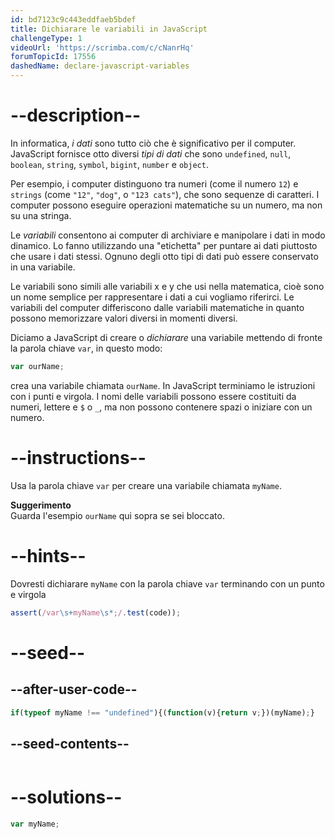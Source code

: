 ```yaml
---
id: bd7123c9c443eddfaeb5bdef
title: Dichiarare le variabili in JavaScript
challengeType: 1
videoUrl: 'https://scrimba.com/c/cNanrHq'
forumTopicId: 17556
dashedName: declare-javascript-variables
---
```


# --description--

In informatica, <dfn>i dati</dfn> sono tutto ciò che è significativo per il computer. JavaScript fornisce otto diversi <dfn>tipi di dati</dfn> che sono `undefined`, `null`, `boolean`, `string`, `symbol`, `bigint`, `number` e `object`.

Per esempio, i computer distinguono tra numeri (come il numero `12`) e `strings` (come `"12"`, `"dog"`, o `"123 cats"`), che sono sequenze di caratteri. I computer possono eseguire operazioni matematiche su un numero, ma non su una stringa.

Le <dfn>variabili</dfn> consentono ai computer di archiviare e manipolare i dati in modo dinamico. Lo fanno utilizzando una "etichetta" per puntare ai dati piuttosto che usare i dati stessi. Ognuno degli otto tipi di dati può essere conservato in una variabile.

Le variabili sono simili alle variabili x e y che usi nella matematica, cioè sono un nome semplice per rappresentare i dati a cui vogliamo riferirci. Le variabili del computer differiscono dalle variabili matematiche in quanto possono memorizzare valori diversi in momenti diversi.

Diciamo a JavaScript di creare o <dfn>dichiarare</dfn> una variabile mettendo di fronte la parola chiave `var`, in questo modo:

```js
var ourName;
```

crea una variabile chiamata `ourName`. In JavaScript terminiamo le istruzioni con i punti e virgola. I nomi delle variabili possono essere costituiti da numeri, lettere e `$` o `_`, ma non possono contenere spazi o iniziare con un numero.

# --instructions--

Usa la parola chiave `var` per creare una variabile chiamata `myName`.

**Suggerimento**  
Guarda l'esempio `ourName` qui sopra se sei bloccato.

# --hints--

Dovresti dichiarare `myName` con la parola chiave `var` terminando con un punto e virgola

```js
assert(/var\s+myName\s*;/.test(code));
```

# --seed--

## --after-user-code--

```js
if(typeof myName !== "undefined"){(function(v){return v;})(myName);}
```

## --seed-contents--

```js

```

# --solutions--

```js
var myName;
```
